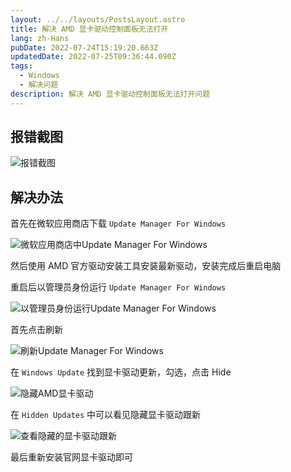 ```yaml
---
layout: ../../layouts/PostsLayout.astro
title: 解决 AMD 显卡驱动控制面板无法打开
lang: zh-Hans
pubDate: 2022-07-24T15:19:20.663Z
updatedDate: 2022-07-25T09:36:44.090Z
tags:
  - Windows
  - 解决问题
description: 解决 AMD 显卡驱动控制面板无法打开问题
---
```


## 报错截图

![报错截图](/uploads/pasted-image-20220516223804.png '报错截图')

## 解决办法

首先在微软应用商店下载 `Update Manager For Windows`

![微软应用商店中Update Manager For Windows](/uploads/pasted-image-20220516223951.png '微软应用商店中Update Manager For Windows')

然后使用 AMD 官方驱动安装工具安装最新驱动，安装完成后重启电脑

重启后以管理员身份运行 `Update Manager For Windows`

![以管理员身份运行Update Manager For Windows](/uploads/pasted-image-20220516224125.png '以管理员身份运行Update Manager For Windows')

首先点击刷新

![刷新Update Manager For Windows](/uploads/pasted-image-20220516224242.png '刷新Update Manager For Windows')

在 `Windows Update` 找到显卡驱动更新，勾选，点击 Hide

![隐藏AMD显卡驱动](/uploads/pasted-image-20220516224608.png '隐藏AMD显卡驱动')

在 `Hidden Updates` 中可以看见隐藏显卡驱动跟新

![查看隐藏的显卡驱动跟新](/uploads/pasted-image-20220516224651.png '查看隐藏的显卡驱动跟新')

最后重新安装官网显卡驱动即可
